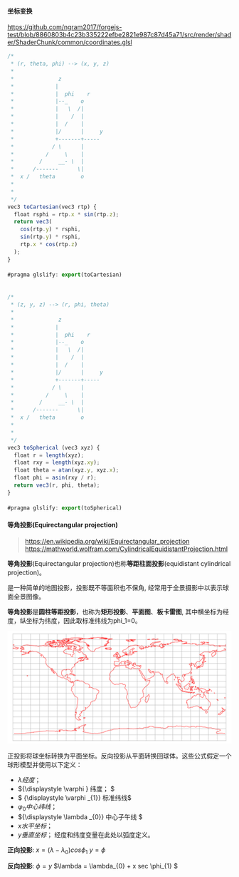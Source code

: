 #### 坐标变换
https://github.com/ngram2017/forgejs-test/blob/8860803b4c23b335222efbe2821e987c87d45a71/src/render/shader/ShaderChunk/common/coordinates.glsl

```js
/*
 * (r, theta, phi) --> (x, y, z)
 *
 *              z
 *             |
 *             |  phi    r
 *             |--_    o
 *             |   \  /|
 *             |    /  |
 *             |  /    |
 *             |/      |     y
 *             +-------+-----
 *            / \      |
 *          /     \    |
 *        /     __- \  |
 *      /-------      \|
 *  x /   theta        o
 *
 *
 */
vec3 toCartesian(vec3 rtp) {
  float rsphi = rtp.x * sin(rtp.z);
  return vec3(
    cos(rtp.y) * rsphi,
    sin(rtp.y) * rsphi,
    rtp.x * cos(rtp.z)
  );
}

#pragma glslify: export(toCartesian)


/*
 * (z, y, z) --> (r, phi, theta)
 *
 *              z
 *             |
 *             |  phi    r
 *             |--_    o
 *             |   \  /|
 *             |    /  |
 *             |  /    |
 *             |/      |     y
 *             +-------+-----
 *            / \      |
 *          /     \    |
 *        /     __- \  |
 *      /-------      \|
 *  x /   theta        o
 *
 *
 */
vec3 toSpherical (vec3 xyz) {
  float r = length(xyz);
  float rxy = length(xyz.xy);
  float theta = atan(xyz.y, xyz.x);
  float phi = asin(rxy / r);
  return vec3(r, phi, theta);
}

#pragma glslify: export(toSpherical)
```


#### 等角投影(Equirectangular projection)
> https://en.wikipedia.org/wiki/Equirectangular_projection
> https://mathworld.wolfram.com/CylindricalEquidistantProjection.html


**等角投影**(Equirectangular projection)也称**等距柱面投影**(equidistant cylindrical projection)。

是一种简单的地图投影，投影既不等面积也不保角, 经常用于全景摄影中以表示球面全景图像。

**等角投影**是**圆柱等距投影**，也称为**矩形投影**、**平面图**、**板卡雷图**, 其中横坐标为经度，纵坐标为纬度，因此取标准纬线为phi_1=0。

![alt](./img/EquirectangularProjection_800.svg)

正投影将球坐标转换为平面坐标。反向投影从平面转换回球体。这些公式假定一个球形模型并使用以下定义：
- ${\displaystyle \lambda } 经度；$
- ${\displaystyle \varphi } 纬度； $
- $ {\displaystyle \varphi _{1}} 标准纬线$
- ${\displaystyle \varphi _{0}} 中心纬线；$
- ${\displaystyle \lambda _{0}} 中心子午线 $
- ${\displaystyle x} 水平坐标；$
- ${\displaystyle y} 垂直坐标；$
经度和纬度变量在此处以弧度定义。

**正向投影**:
$x = (\lambda - \lambda_{0})cos\phi_{1}$
$y = \phi$

**反向投影**:
$\phi = y$
$\lambda = \lambda_{0} + x sec \phi_{1} $
